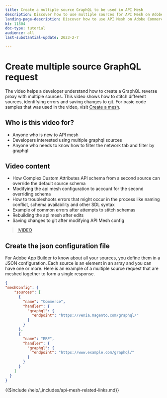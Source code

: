 ```yaml
---
title: Create a multiple source GraphQL to be used in API Mesh
description: Discover how to use multiple sources for API Mesh on Adobe Commerce and [!DNL Adobe App Builder]. Learn about some common errors and how to resolve them.
landing-page-description: Discover how to use API Mesh on Adobe Commerce and [!DNL Adobe App Builder]. Learn about creating a request that has multiple sources and how to resolve some common errors.
kt: 11804
doc-type: tutorial
audience: all
last-substantial-update: 2023-2-7

---
```

# Create multiple source GraphQL request

The video helps a developer understand how to create a GraphQL reverse proxy with multiple sources. This video shows how to stitch different sources, identifying errors and saving changes to git. For basic code samples that was used in the video, visit [Create a mesh](https://developer.adobe.com/graphql-mesh-gateway/gateway/create-mesh/#create-a-mesh-1).

## Who is this video for?

* Anyone who is new to API mesh
* Developers interested using multiple graphql sources
* Anyone who needs to know how to filter the network tab and filter by graphql

## Video content

* How Complex Custom Attributes API schema from a second source can override the default source schema
* Modifying the api mesh configuration to account for the second overriding schema
* How to troubleshoots errors that might occur in the process like naming conflict, schema availability and other SDL syntax
* Example of common errors after attempts to stitch schemas
* Rebuilding the api mesh after edits
* Saving changes to git after modifying API Mesh config

>[!VIDEO](https://video.tv.adobe.com/v/3414125)

## Create the json configuration file

For Adobe App Builder to know about all your sources, you define them in a JSON configuration. Each source is an element in an array and you can have one or more. Here is an example of a multiple source request that are meshed together to form a single response.

```json
{
"meshConfig": {
    "sources": [
      {
        "name": "Commerce",
        "handler": {
          "graphql": {
            "endpoint": "https://venia.magento.com/graphql/"
          }
        }
      },
      {
        "name": "ERP",
        "handler": {
          "graphql": {
            "endpoint": "https://www.example.com/graphql/"
          }
        }
      }
    ]
  }
}
```

{{$include /help/_includes/api-mesh-related-links.md}}
